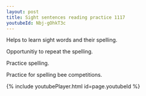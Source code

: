 ```yaml
---
layout: post
title: Sight sentences reading practice 1117
youtubeId: Nbj-gOhkT3c
---
```

 
 
Helps to learn sight words and their spelling.

Opportunitiy to repeat the spelling. 

Practice spelling. 
 
Practice for spelling bee competitions. 
 
{% include youtubePlayer.html id=page.youtubeId %}
 
 
